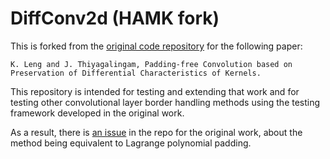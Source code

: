 # DiffConv2d (HAMK fork)

This is forked from the [original code repository](https://github.com/stfc-sciml/DifferentialConv2d) for the following paper: 
```
K. Leng and J. Thiyagalingam, Padding-free Convolution based on
Preservation of Differential Characteristics of Kernels.
```

This repository is intended for testing and extending that work and for testing other convolutional layer border handling methods using the testing framework developed in the original work.

As a result, there is [an issue](https://github.com/stfc-sciml/DifferentialConv2d/issues/2) in the repo for the original work, about the method being equivalent to Lagrange polynomial padding.
